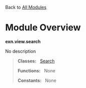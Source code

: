 Back to [All Modules](https://github.com/pyrustic/exn/blob/master/docs/modules/README.md#readme)

# Module Overview

**exn.view.search**
 
No description

> **Classes:** &nbsp; [Search](https://github.com/pyrustic/exn/blob/master/docs/modules/content/exn.view.search/content/classes/Search.md#class-search)
>
> **Functions:** &nbsp; None
>
> **Constants:** &nbsp; None
